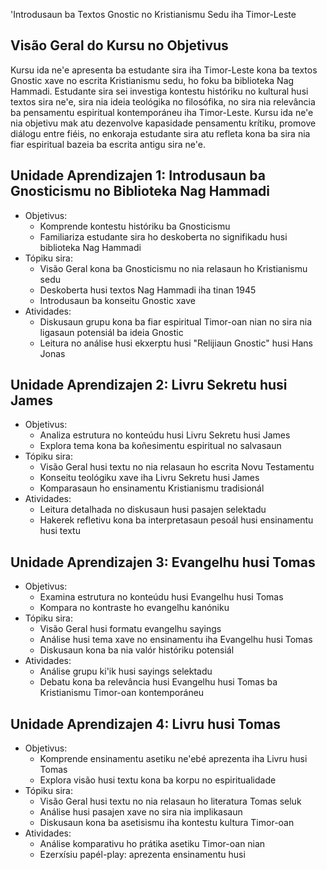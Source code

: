 'Introdusaun ba Textos Gnostic no Kristianismu Sedu iha Timor-Leste

## Visão Geral do Kursu no Objetivus

Kursu ida ne'e apresenta ba estudante sira iha Timor-Leste kona ba textos Gnostic xave no escrita Kristianismu sedu, ho foku ba biblioteka Nag Hammadi. Estudante sira sei investiga kontestu históriku no kultural husi textos sira ne'e, sira nia ideia teológika no filosófika, no sira nia relevância ba pensamentu espiritual kontemporáneu iha Timor-Leste. Kursu ida ne'e nia objetivu mak atu dezenvolve kapasidade pensamentu krítiku, promove diálogu entre fiéis, no enkoraja estudante sira atu refleta kona ba sira nia fiar espiritual bazeia ba escrita antigu sira ne'e.

## Unidade Aprendizajen 1: Introdusaun ba Gnosticismu no Biblioteka Nag Hammadi
- Objetivus:
  * Komprende kontestu históriku ba Gnosticismu
  * Familiariza estudante sira ho deskoberta no signifikadu husi biblioteka Nag Hammadi
- Tópiku sira:
  * Visão Geral kona ba Gnosticismu no nia relasaun ho Kristianismu sedu
  * Deskoberta husi textos Nag Hammadi iha tinan 1945
  * Introdusaun ba konseitu Gnostic xave
- Atividades:
  * Diskusaun grupu kona ba fiar espiritual Timor-oan nian no sira nia ligasaun potensiál ba ideia Gnostic
  * Leitura no análise husi ekxerptu husi "Relijiaun Gnostic" husi Hans Jonas

## Unidade Aprendizajen 2: Livru Sekretu husi James
- Objetivus:
  * Analiza estrutura no konteúdu husi Livru Sekretu husi James
  * Explora tema kona ba koñesimentu espiritual no salvasaun
- Tópiku sira:
  * Visão Geral husi textu no nia relasaun ho escrita Novu Testamentu
  * Konseitu teológiku xave iha Livru Sekretu husi James
  * Komparasaun ho ensinamentu Kristianismu tradisionál
- Atividades:
  * Leitura detalhada no diskusaun husi pasajen selektadu
  * Hakerek refletivu kona ba interpretasaun pesoál husi ensinamentu husi textu

## Unidade Aprendizajen 3: Evangelhu husi Tomas
- Objetivus:
  * Examina estrutura no konteúdu husi Evangelhu husi Tomas
  * Kompara no kontraste ho evangelhu kanóniku
- Tópiku sira:
  * Visão Geral husi formatu evangelhu sayings
  * Análise husi tema xave no ensinamentu iha Evangelhu husi Tomas
  * Diskusaun kona ba nia valór históriku potensiál
- Atividades:
  * Análise grupu ki'ik husi sayings selektadu
  * Debatu kona ba relevância husi Evangelhu husi Tomas ba Kristianismu Timor-oan kontemporáneu

## Unidade Aprendizajen 4: Livru husi Tomas
- Objetivus:
  * Komprende ensinamentu asetiku ne'ebé aprezenta iha Livru husi Tomas
  * Explora visão husi textu kona ba korpu no espiritualidade
- Tópiku sira:
  * Visão Geral husi textu no nia relasaun ho literatura Tomas seluk
  * Análise husi pasajen xave no sira nia implikasaun
  * Diskusaun kona ba asetisismu iha kontestu kultura Timor-oan
- Atividades:
  * Análise komparativu ho prátika asetiku Timor-oan nian
  * Ezerxísiu papél-play: aprezenta ensinamentu husi